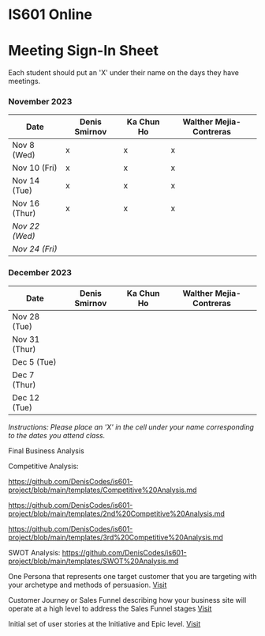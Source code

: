 # IS601 Online

# Meeting Sign-In Sheet

Each student should put an 'X' under their name on the days they have meetings.

### November 2023

| Date        | Denis Smirnov | Ka Chun Ho | Walther Mejia-Contreras |
|-------------|-----------|-----------|-----------|
| Nov 8 (Wed) |      x     |     x      |     x      |
| Nov 10 (Fri)|      x     |     x      |     x      |
| Nov 14 (Tue)|     x     |     x      |     x      |
| Nov 16 (Thur)|     x    |     x      |    x       |
| *Nov 22 (Wed)* |       |           |           |  <!-- Skipped for Thanksgiving -->
| *Nov 24 (Fri)* |       |           |           |  <!-- Skipped for Thanksgiving -->

### December 2023

| Date        | Denis Smirnov | Ka Chun Ho | Walther Mejia-Contreras |
|-------------|-----------|-----------|-----------|
| Nov 28 (Tue)|           |           |           |
| Nov 31 (Thur) |         |           |           |
| Dec 5 (Tue) |           |           |           |
| Dec 7 (Thur) |          |           |           |
| Dec 12 (Tue)|           |           |           |

*Instructions: Please place an 'X' in the cell under your name corresponding to the dates you attend class.*

Final Business Analysis

Competitive Analysis:

https://github.com/DenisCodes/is601-project/blob/main/templates/Competitive%20Analysis.md

https://github.com/DenisCodes/is601-project/blob/main/templates/2nd%20Competitive%20Analysis.md

https://github.com/DenisCodes/is601-project/blob/main/templates/3rd%20Competitive%20Analysis.md

SWOT Analysis: https://github.com/DenisCodes/is601-project/blob/main/templates/SWOT%20Analysis.md

One Persona that represents one target customer that you are targeting with your archetype and methods of persuasion. [Visit](https://github.com/DenisCodes/is601-project/blob/main/templates/Persona.md)

Customer Journey or Sales Funnel describing how your business site will operate at a high level to address the Sales Funnel stages [Visit](https://github.com/DenisCodes/is601-project/blob/main/templates/Customer%20Journey.md)

Initial set of user stories at the Initiative and Epic level. [Visit](https://github.com/DenisCodes/is601-project/blob/main/templates/user%20stories.md)
